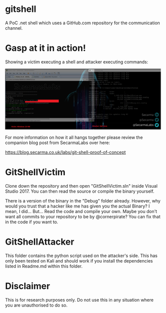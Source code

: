 # gitshell
A PoC .net shell which uses a GitHub.com repository for the communication channel.

# Gasp at it in action!

Showing a victim executing a shell and attacker executing commands:

![ExampleShell](images/ExampleShell.png?raw=true "Example Shell")

For more information on how it all hangs together please review the companion blog post from SecarmaLabs over here:

https://blog.secarma.co.uk/labs/git-shell-proof-of-concept

# GitShellVictim

Clone down the repository and then open "GitShellVictim.sln" inside Visual Studio 2017. You can then read the source or compile the binary yourself.

There is a version of the binary in the "Debug" folder already. However, why would you trust that a hacker like me has given you the actual Binary? I mean, I did... But... Read the code and compile your own. Maybe you don't want all commits to your repository to be by @cornerpirate? You can fix that in the code if you want to.

# GitShellAttacker

This folder contains the python script used on the attacker's side. This has only been tested on Kali and should work if you install the dependencies listed in Readme.md within this folder.

# Disclaimer

This is for research purposes only. Do not use this in any situation where you are unauthorised to do so.